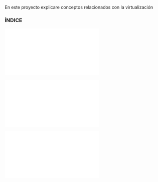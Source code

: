 En este proyecto explicare conceptos relacionados con la virtualización

### ÍNDICE

![1- Concepto de la virtualización](uno.md)

![2- Tipos de virtualización](dos.md)

![3- Conclusiones](conclusiones.md)
